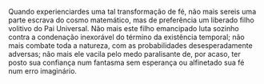 ﻿Quando experienciardes uma tal transformação de fé, não mais sereis uma parte escrava do cosmo matemático, mas de preferência um liberado filho volitivo do Pai Universal. Não mais este filho emancipado luta sozinho contra a condenação inexorável do término da existência temporal; não mais combate toda a natureza, com as probabilidades desesperadamente adversas; não mais ele vacila pelo medo paralisante de, por acaso, ter posto sua confiança num fantasma sem esperança ou alfinetado sua fé num erro imaginário.